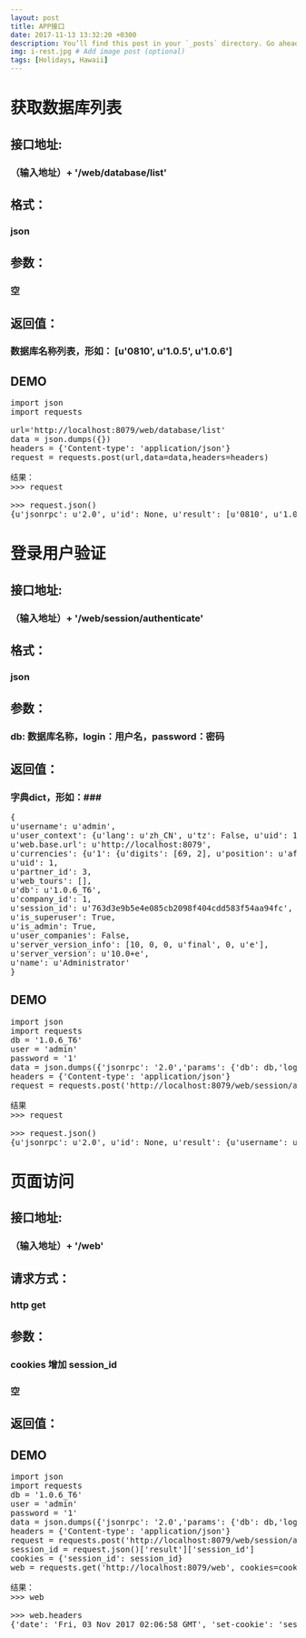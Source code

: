 ```yaml
---
layout: post
title: APP接口
date: 2017-11-13 13:32:20 +0300
description: You’ll find this post in your `_posts` directory. Go ahead and edit it and re-build the site to see your changes. # Add post description (optional)
img: i-rest.jpg # Add image post (optional)
tags: [Holidays, Hawaii]
---
```

# 获取数据库列表 #

## 接口地址: ##
### （输入地址）+ '/web/database/list' ###
## 格式： ##
### json ###
## 参数： ##
### 空 ###
## 返回值： ##
### 数据库名称列表，形如： [u'0810', u'1.0.5', u'1.0.6'] ###
## DEMO ##
<pre>
import json
import requests

url='http://localhost:8079/web/database/list'
data = json.dumps({})
headers = {'Content-type': 'application/json'}
request = requests.post(url,data=data,headers=headers)

结果：
>>> request
<Response [200]>
>>> request.json()
{u'jsonrpc': u'2.0', u'id': None, u'result': [u'0810', u'1.0.5', u'1.0.6', u'1.0.6-security', u'1.0.6-xiao']}
</pre>

# 登录用户验证 #
## 接口地址: ##
### （输入地址）+ '/web/session/authenticate' ###
## 格式： ##
### json ###
## 参数： ##
### db: 数据库名称，login：用户名，password：密码 ###
## 返回值： ##
### 字典dict，形如：###
<pre>
{
u'username': u'admin', 
u'user_context': {u'lang': u'zh_CN', u'tz': False, u'uid': 1}, 
u'web.base.url': u'http://localhost:8079', 
u'currencies': {u'1': {u'digits': [69, 2], u'position': u'after', u'symbol': u'\u20ac'}, u'8': {u'digits': [69, 2], u'position': u'after', u'symbol': u'\xa5'}, u'3': {u'digits': [69, 2], u'position': u'before', u'symbol': u'$'}},
u'uid': 1, 
u'partner_id': 3,
u'web_tours': [], 
u'db': u'1.0.6_T6', 
u'company_id': 1, 
u'session_id': u'763d3e9b5e4e085cb2098f404cdd583f54aa94fc', 
u'is_superuser': True, 
u'is_admin': True, 
u'user_companies': False, 
u'server_version_info': [10, 0, 0, u'final', 0, u'e'], 
u'server_version': u'10.0+e', 
u'name': u'Administrator'
}
</pre>
## DEMO ##
<pre>
import json
import requests
db = '1.0.6_T6'
user = 'admin'
password = '1'
data = json.dumps({'jsonrpc': '2.0','params': {'db': db,'login': user,'password': password}})
headers = {'Content-type': 'application/json'}
request = requests.post('http://localhost:8079/web/session/authenticate',data,headers=headers)

结果
>>> request
<Response [200]>
>>> request.json()
{u'jsonrpc': u'2.0', u'id': None, u'result': {u'username': u'admin', u'user_context': {u'lang': u'zh_CN', u'tz': False, u'uid': 1}, u'web.base.url': u'http://localhost:8079', u'currencies': {u'1': {u'digits': [69, 2], u'position': u'after', u'symbol': u'\u20ac'}, u'8': {u'digits': [69, 2], u'position': u'after', u'symbol': u'\xa5'}, u'3': {u'digits': [69, 2], u'position': u'before', u'symbol': u'$'}}, u'uid': 1, u'partner_id': 3, u'web_tours': [], u'db': u'1.0.6_T6', u'company_id': 1, u'session_id': u'763d3e9b5e4e085cb2098f404cdd583f54aa94fc', u'is_superuser': True, u'is_admin': True, u'user_companies': False, u'server_version_info': [10, 0, 0, u'final', 0, u'e'], u'server_version': u'10.0+e', u'name': u'Administrator'}}
</pre>
# 页面访问 #
## 接口地址: ##
### （输入地址）+ '/web' ###
## 请求方式： ##
### http get ###
## 参数： ##
### cookies 增加 session_id  ###
### 空 ###
## 返回值： ##
###  ###
## DEMO ##
<pre>
import json
import requests
db = '1.0.6_T6'
user = 'admin'
password = '1'
data = json.dumps({'jsonrpc': '2.0','params': {'db': db,'login': user,'password': password}})
headers = {'Content-type': 'application/json'}
request = requests.post('http://localhost:8079/web/session/authenticate',data,headers=headers)
session_id = request.json()['result']['session_id']
cookies = {'session_id': session_id}
web = requests.get('http://localhost:8079/web', cookies=cookies)

结果：
>>> web
<Response [200]>
>>> web.headers
{'date': 'Fri, 03 Nov 2017 02:06:58 GMT', 'set-cookie': 'session_id=73394e94eff0bed05076dd10f2b29b0bc2da4174; Path=/', 'content-length': '133077', 'content-type': 'text/html; charset=utf-8', 'server': 'Werkzeug/0.9.6 Python/2.7.9'}

</pre>
